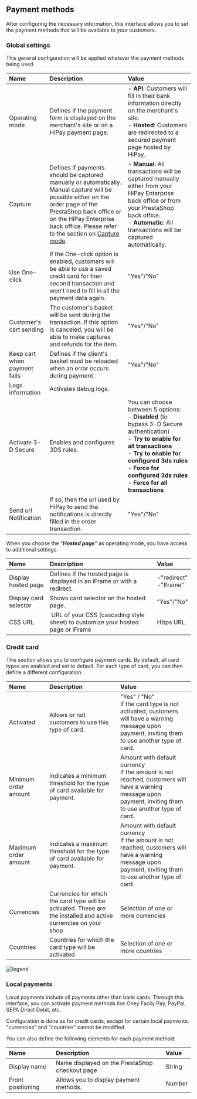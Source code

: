 ## Payment methods

After configuring the necessary information, this interface allows you to set the payment methods that will be available to your customers.

### Global settings

This general configuration will be applied whatever the payment methods being used.

   | Name               | Description | Value |
 |:------------|:------------|:-----|
 | Operating mode                       | Defines if the payment form is displayed on the merchant's site or on a HiPay payment page. | - **API**: Customers will fill in their bank information directly on the merchant's site. <br /> - **Hosted**: Customers are redirected to a secured payment page hosted by HiPay.    |
 | Capture                              |Defines if payments should be captured manually or automatically. Manual capture will be possible either on the order page of the PrestaShop back office or on the HiPay Enterprise back office. Please refer to the section on [Capture mode](#Capture).  | - **Manual**: All transactions will be captured manually either from your HiPay Enterprise back office or from your PrestaShop back office. <br /> - **Automatic**: All transactions will be captured automatically.
 | Use One-click                         | If the One-click option is enabled, customers will be able to use a saved credit card for their second transaction and won’t need to fill in all the payment data again. |"Yes"/"No"|
 |  Customer's cart sending             | The customer's basket will be sent during the transaction. If this option is canceled, you will be able to make captures and refunds for the item.|"Yes"/"No"|
 |  Keep cart when payment fails        | Defines if the client's basket must be reloaded when an error occurs during payment. |"Yes"/"No"|
 | Logs information                           | Activates debug logs.  ||
 |  Activate 3-D Secure | Enables and configures 3DS rules. | You can choose between 5 options: <br /> - **Disabled** (to bypass 3-D Secure authentication) <br /> - **Try to enable for all transactions** <br /> - **Try to enable for configured 3ds rules** <br /> - **Force for configured 3ds rules** <br /> - **Force for all transactions**|
|  Send url Notification | If so, then the url used by HiPay to send the notifications is directly filled in the order transaction. | "Yes"/"No" |

When you choose the "**_Hosted page_**" as operating mode, you have access to additional settings.


   | Name               | Description | Value |
 |:------------|:------------|:-----|
 | Display hosted page      | Defines if the hosted page is displayed in an iFrame or with a redirect. | -"redirect" <br /> -"Iframe"
 | Display card selector    | Shows card selector on the hosted page.| "Yes"/"No"
 | CSS URL                  | URL of your CSS (cascading style sheet) to customize your hosted page or iFrame | Https URL


### Credit card

This section allows you to configure payment cards.
By default, all card types are enabled and set to default.
For each type of card, you can then define a different configuration.

   | Name               | Description | Value |
 |:------------|:------------|:-----|
 | Activated                     | Allows or not customers to use this type of card.   |"Yes" / "No" <br /> If the card type is not activated, customers will have a warning message upon payment, inviting them to use another type of card.
 | Minimum order amount          | Indicates a minimum threshold for the type of card available for payment.| Amount with default currency <br /> If the amount is not reached, customers will have a warning message upon payment, inviting them to use another type of card.|
 | Maximum order amount    | Indicates a maximum threshold for the type of card available for payment.| Amount with default currency <br /> If the amount is not reached, customers will have a warning message upon payment, inviting them to use another type of card. |
 |  Currencies             | Currencies for which the card type will be activated. These are the installed and active currencies on your shop | Selection of one or more currencies|
 |  Countries        |Countries for which the card type will be activated   |Selection of one or more countries|

![legend](images/payment-method-card-configuration.png)

### Local payments

Local payments include all payments other than bank cards.
Through this interface, you can activate payment methods like Oney Facily Pay, PayPal, SEPA Direct Debit, etc.

Configuration is done as for credit cards, except for certain local payments: "currencies" and "countries" cannot be modified.

You can also define the following elements for each payment method:

   | Name               | Description | Value |
 |:------------|:------------|:-----|
| Display name                     |  Name displayed on the PrestaShop checkout page | String  |
| Front positioning                 |  Allows you to display payment methods. | Number |

